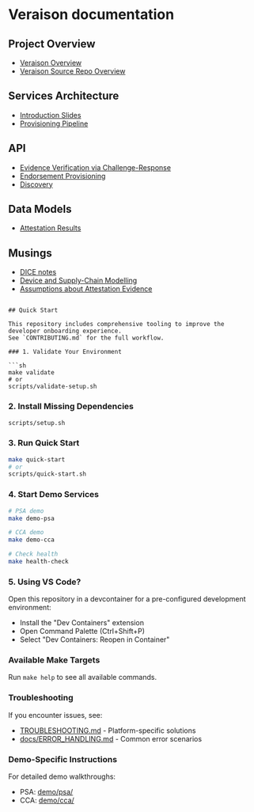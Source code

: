 # Veraison documentation

## Project Overview

* [Veraison Overview](project-overview.md)
* [Veraison Source Repo Overview](repo-guide.md)

## Services Architecture

* [Introduction Slides](slides/veraison-tmpdev2023.pdf)
* [Provisioning Pipeline](architecture/endorsement-provisioning.md)

## API

* [Evidence Verification via Challenge-Response](api/challenge-response/README.md)
* [Endorsement Provisioning](api/endorsement-provisioning/README.md)
* [Discovery](api/well-known/README.md)

## Data Models

* [Attestation Results](datamodels/attestation-results/README.md)

## Musings

* [DICE notes](musings/dice.md)
* [Device and Supply-Chain Modelling](musings/device-and-supply-chain-modelling.md)
* [Assumptions about Attestation Evidence](musings/token-assumptions.md)
```

## Quick Start

This repository includes comprehensive tooling to improve the developer onboarding experience.
See `CONTRIBUTING.md` for the full workflow.

### 1. Validate Your Environment

```sh
make validate
# or
scripts/validate-setup.sh
```

### 2. Install Missing Dependencies

```sh
scripts/setup.sh
```

### 3. Run Quick Start

```sh
make quick-start
# or
scripts/quick-start.sh
```

### 4. Start Demo Services

```sh
# PSA demo
make demo-psa

# CCA demo
make demo-cca

# Check health
make health-check
```

### 5. Using VS Code?

Open this repository in a devcontainer for a pre-configured development environment:
- Install the "Dev Containers" extension
- Open Command Palette (Ctrl+Shift+P)
- Select "Dev Containers: Reopen in Container"

### Available Make Targets

Run `make help` to see all available commands.

### Troubleshooting

If you encounter issues, see:
- [TROUBLESHOOTING.md](TROUBLESHOOTING.md) - Platform-specific solutions
- [docs/ERROR_HANDLING.md](docs/ERROR_HANDLING.md) - Common error scenarios

### Demo-Specific Instructions

For detailed demo walkthroughs:
- PSA: [demo/psa/](demo/psa/)
- CCA: [demo/cca/](demo/cca/)
